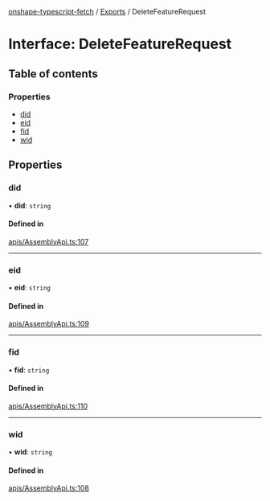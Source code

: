 [onshape-typescript-fetch](../README.md) / [Exports](../modules.md) / DeleteFeatureRequest

# Interface: DeleteFeatureRequest

## Table of contents

### Properties

- [did](DeleteFeatureRequest.md#did)
- [eid](DeleteFeatureRequest.md#eid)
- [fid](DeleteFeatureRequest.md#fid)
- [wid](DeleteFeatureRequest.md#wid)

## Properties

### did

• **did**: `string`

#### Defined in

[apis/AssemblyApi.ts:107](https://github.com/toebes/onshape-typescript-fetch/blob/3e11ae1/apis/AssemblyApi.ts#L107)

___

### eid

• **eid**: `string`

#### Defined in

[apis/AssemblyApi.ts:109](https://github.com/toebes/onshape-typescript-fetch/blob/3e11ae1/apis/AssemblyApi.ts#L109)

___

### fid

• **fid**: `string`

#### Defined in

[apis/AssemblyApi.ts:110](https://github.com/toebes/onshape-typescript-fetch/blob/3e11ae1/apis/AssemblyApi.ts#L110)

___

### wid

• **wid**: `string`

#### Defined in

[apis/AssemblyApi.ts:108](https://github.com/toebes/onshape-typescript-fetch/blob/3e11ae1/apis/AssemblyApi.ts#L108)
